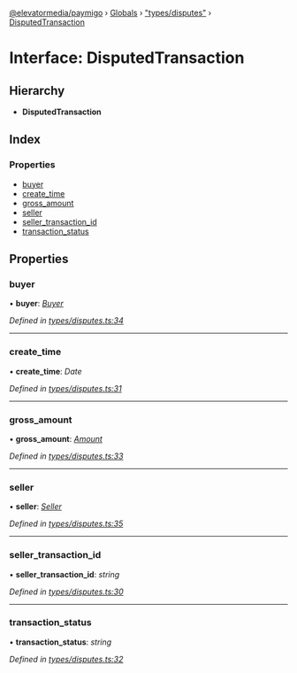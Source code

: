 [@elevatormedia/paymigo](../README.md) › [Globals](../globals.md) › ["types/disputes"](../modules/_types_disputes_.md) › [DisputedTransaction](_types_disputes_.disputedtransaction.md)

# Interface: DisputedTransaction

## Hierarchy

-   **DisputedTransaction**

## Index

### Properties

-   [buyer](_types_disputes_.disputedtransaction.md#buyer)
-   [create_time](_types_disputes_.disputedtransaction.md#create_time)
-   [gross_amount](_types_disputes_.disputedtransaction.md#gross_amount)
-   [seller](_types_disputes_.disputedtransaction.md#seller)
-   [seller_transaction_id](_types_disputes_.disputedtransaction.md#seller_transaction_id)
-   [transaction_status](_types_disputes_.disputedtransaction.md#transaction_status)

## Properties

### buyer

• **buyer**: _[Buyer](_types_disputes_.buyer.md)_

_Defined in [types/disputes.ts:34](https://github.com/ELEVATORmedia/paymigo/blob/eaf52dd/src/types/disputes.ts#L34)_

---

### create_time

• **create_time**: _Date_

_Defined in [types/disputes.ts:31](https://github.com/ELEVATORmedia/paymigo/blob/eaf52dd/src/types/disputes.ts#L31)_

---

### gross_amount

• **gross_amount**: _[Amount](_types_common_.amount.md)_

_Defined in [types/disputes.ts:33](https://github.com/ELEVATORmedia/paymigo/blob/eaf52dd/src/types/disputes.ts#L33)_

---

### seller

• **seller**: _[Seller](_types_disputes_.seller.md)_

_Defined in [types/disputes.ts:35](https://github.com/ELEVATORmedia/paymigo/blob/eaf52dd/src/types/disputes.ts#L35)_

---

### seller_transaction_id

• **seller_transaction_id**: _string_

_Defined in [types/disputes.ts:30](https://github.com/ELEVATORmedia/paymigo/blob/eaf52dd/src/types/disputes.ts#L30)_

---

### transaction_status

• **transaction_status**: _string_

_Defined in [types/disputes.ts:32](https://github.com/ELEVATORmedia/paymigo/blob/eaf52dd/src/types/disputes.ts#L32)_
